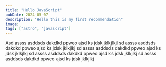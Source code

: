 ```yaml
---
title: "Hello JavaScript"
pubDate: 2024-05-07
description: "Hello this is my first recommendation"
image:
tags: ["astro", "javascript"]
---
```


Asd assss asddsds dakdkd ppweo ajsd ks jdsk jklkjlkjl
sd assss asddsds dakdkd ppweo ajsd ks jdsk jklkjlkj
sd assss asddsds dakdkd ppweo ajsd ks jdsk jklkjlkj
sd assss asddsds dakdkd ppweo ajsd ks jdsk jklkjlkj
sd assss asddsds dakdkd ppweo ajsd ks jdsk jklkjlkj